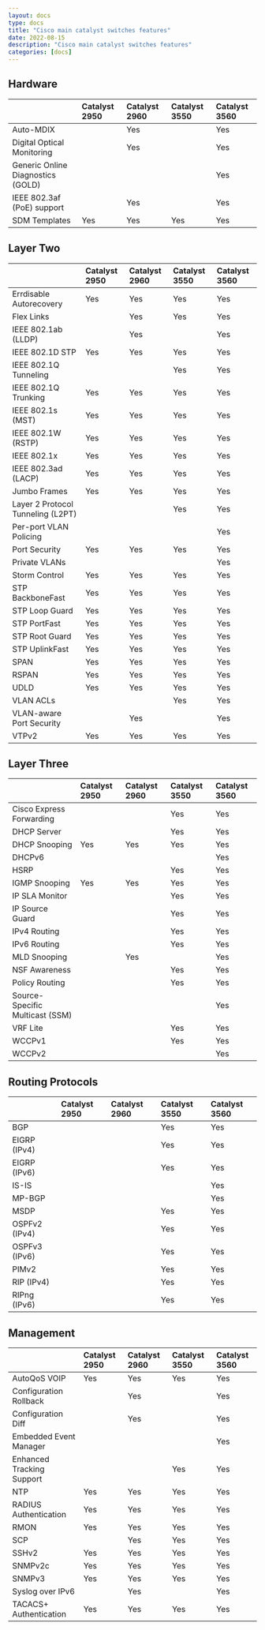 ```yaml
---
layout: docs
type: docs
title: "Cisco main catalyst switches features"
date: 2022-08-15
description: "Cisco main catalyst switches features"
categories: [docs]
---
```


## Hardware

|   |Catalyst 2950|Catalyst 2960|Catalyst 3550|Catalyst 3560|
|:---|:---|:---|:---|:---|
|Auto-MDIX                          |   |Yes|   |Yes|
|Digital Optical Monitoring         |   |Yes|   |Yes|
|Generic Online Diagnostics (GOLD)  |   |   |   |Yes|
|IEEE 802.3af (PoE) support	        |   |Yes|   |Yes|
|SDM Templates                      |Yes|Yes|Yes|Yes|

## Layer Two

|   |Catalyst 2950|Catalyst 2960|Catalyst 3550|Catalyst 3560|
|:---|:---|:---|:---|:---|
|Errdisable Autorecovery            |Yes|Yes|Yes|Yes|
|Flex Links                         |   |Yes|Yes|Yes|
|IEEE 802.1ab (LLDP)                |   |Yes|   |Yes|
|IEEE 802.1D STP                    |Yes|Yes|Yes|Yes|
|IEEE 802.1Q Tunneling              |   |   |Yes|Yes|
|IEEE 802.1Q Trunking               |Yes|Yes|Yes|Yes|
|IEEE 802.1s (MST)                  |Yes|Yes|Yes|Yes|
|IEEE 802.1W (RSTP)                 |Yes|Yes|Yes|Yes|
|IEEE 802.1x                        |Yes|Yes|Yes|Yes|
|IEEE 802.3ad (LACP)                |Yes|Yes|Yes|Yes|
|Jumbo Frames                       |Yes|Yes|Yes|Yes|
|Layer 2 Protocol Tunneling (L2PT)  |   |   |Yes|Yes|
|Per-port VLAN Policing	            |   |   |   |Yes|
|Port Security	                    |Yes|Yes|Yes|Yes|
|Private VLANs	                    |   |   |   |Yes|
|Storm Control	                    |Yes|Yes|Yes|Yes|
|STP BackboneFast                   |Yes|Yes|Yes|Yes|
|STP Loop Guard	                    |Yes|Yes|Yes|Yes|
|STP PortFast                       |Yes|Yes|Yes|Yes|
|STP Root Guard	                    |Yes|Yes|Yes|Yes|
|STP UplinkFast	                    |Yes|Yes|Yes|Yes|
|SPAN	                            |Yes|Yes|Yes|Yes|
|RSPAN	                            |Yes|Yes|Yes|Yes|
|UDLD	                            |Yes|Yes|Yes|Yes|
|VLAN ACLs	                        |   |   |Yes|Yes|
|VLAN-aware Port Security           |   |Yes|   |Yes|
|VTPv2	                            |Yes|Yes|Yes|Yes|

## Layer Three

|   |Catalyst 2950|Catalyst 2960|Catalyst 3550|Catalyst 3560|
|:---|:---|:---|:---|:---|
|Cisco Express Forwarding           |   |   |Yes|Yes|
|DHCP Server                        |   |   |Yes|Yes|
|DHCP Snooping                      |Yes|Yes|Yes|Yes|
|DHCPv6                             |   |   |   |Yes|
|HSRP                               |   |   |Yes|Yes|
|IGMP Snooping                      |Yes|Yes|Yes|Yes|
|IP SLA Monitor                     |   |   |Yes|Yes|
|IP Source Guard                    |   |   |Yes|Yes|
|IPv4 Routing                       |   |   |Yes|Yes|
|IPv6 Routing                       |   |   |Yes|Yes|
|MLD Snooping                       |   |Yes|   |Yes|
|NSF Awareness                      |   |   |Yes|Yes|
|Policy Routing                     |   |   |Yes|Yes|
|Source-Specific Multicast (SSM)    |   |   |   |Yes|
|VRF Lite                           |   |   |Yes|Yes|
|WCCPv1                             |   |   |Yes|Yes|
|WCCPv2                             |   |   |   |Yes|

## Routing Protocols

|   |Catalyst 2950|Catalyst 2960|Catalyst 3550|Catalyst 3560|
|:---|:---|:---|:---|:---|
|BGP            |   |   |Yes|Yes|
|EIGRP (IPv4)   |   |   |Yes|Yes|
|EIGRP (IPv6)   |   |   |Yes|Yes|
|IS-IS          |   |   |   |Yes|
|MP-BGP         |   |   |   |Yes|
|MSDP           |   |   |Yes|Yes|
|OSPFv2 (IPv4)  |   |   |Yes|Yes|
|OSPFv3 (IPv6)  |   |   |Yes|Yes|
|PIMv2          |   |   |Yes|Yes|
|RIP (IPv4)     |   |   |Yes|Yes|
|RIPng (IPv6)   |   |   |Yes|Yes|

## Management

|   |Catalyst 2950|Catalyst 2960|Catalyst 3550|Catalyst 3560|
|:---|:---|:---|:---|:---|
|AutoQoS VOIP               |Yes|Yes|Yes|Yes|
|Configuration Rollback     |   |Yes|   |Yes|
|Configuration Diff         |   |Yes|   |Yes|
|Embedded Event Manager     |   |   |   |Yes|
|Enhanced Tracking Support  |   |   |Yes|Yes|
|NTP                        |Yes|Yes|Yes|Yes|
|RADIUS Authentication      |Yes|Yes|Yes|Yes|
|RMON                       |Yes|Yes|Yes|Yes|
|SCP                        |   |Yes|Yes|Yes|
|SSHv2                      |Yes|Yes|Yes|Yes|
|SNMPv2c                    |Yes|Yes|Yes|Yes|
|SNMPv3                     |Yes|Yes|Yes|Yes|
|Syslog over IPv6           |   |Yes|   |Yes|
|TACACS+ Authentication     |Yes|Yes|Yes|Yes|